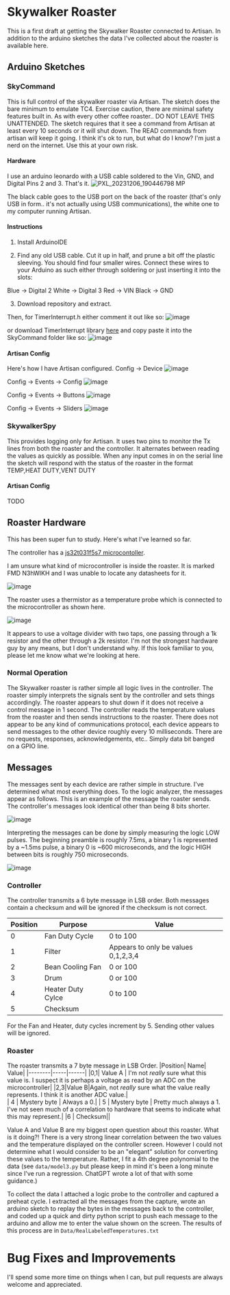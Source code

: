 # Skywalker Roaster

This is a first draft at getting the Skywalker Roaster connected to Artisan. In addition to the arduino sketches the data I've collected about the roaster is available here. 

## Arduino Sketches 

### SkyCommand
This is full control of the skywalker roaster via Artisan. The sketch does the bare minimum to emulate TC4. Exercise caution, there are minimal safety features built in. As with every other coffee roaster.. DO NOT LEAVE THIS UNATTENDED. The sketch requires that it see a command from Artisan at least every 10 seconds or it will shut down. The READ commands from artisan will keep it going. I think it's ok to run, but what do I know? I'm just a nerd on the internet. Use this at your own risk. 

#### Hardware
I use an arduino leonardo with a USB cable soldered to the Vin, GND, and Digital Pins 2 and 3. That's it. 
![PXL_20231206_190446798 MP](https://github.com/jmoore52/SkywalkerRoaster/assets/25308608/d03d5bd3-de08-4ee2-986c-d3fef3e07c47)

The black cable goes to the USB port on the back of the roaster (that's only USB in form.. it's not actually using USB communications), the white one to my computer running Artisan. 

#### Instructions

1. Install ArduinoIDE

2. Find any old USB cable. Cut it up in half, and prune a bit off the plastic sleeving. You should find four smaller wires. Connect these wires to your Arduino as such either through soldering or just inserting it into the slots:

Blue -> Digital 2
White -> Digital 3
Red -> VIN
Black -> GND

3. Download repository and extract.

Then, for TimerInterrupt.h either comment it out like so:
![image](https://github.com/paoyong/SkywalkerRoaster/assets/6934989/2ec65309-278c-4a41-8d1a-4df7fc7123c7)

or download TimerInterrupt library [here](https://www.arduino.cc/reference/en/libraries/timerinterrupt/) and copy paste it into the SkyCommand folder like so:
![image](https://github.com/paoyong/SkywalkerRoaster/assets/6934989/6d74cc86-e3f8-47c0-bc41-1c0bfb45a20b)

#### Artisan Config
Here's how I have Artisan configured. 
Config -> Device
![image](https://github.com/jmoore52/SkywalkerRoaster/assets/25308608/d4a61e74-070b-4bd8-a6c0-63acc1e8f28d)

Config -> Events -> Config
![image](https://github.com/jmoore52/SkywalkerRoaster/assets/25308608/10172b83-d5c5-4bc0-9dba-fe810b0541ef)

Config -> Events -> Buttons
![image](https://github.com/jmoore52/SkywalkerRoaster/assets/25308608/b899f2df-6f41-4187-93f3-4e7eb4a2fc4c)

Config -> Events -> Sliders
![image](https://github.com/jmoore52/SkywalkerRoaster/assets/25308608/5ddbc13f-aeee-4911-96f2-38bab24269b6)


### SkywalkerSpy
This provides logging only for Artisan. It uses two pins to monitor the Tx lines from both the roaster and the controller. It alternates between reading the values as quickly as possible. When any input comes in on the serial line the sketch will respond with the status of the roaster in the format TEMP,HEAT DUTY,VENT DUTY 

#### Artisan Config
TODO

## Roaster Hardware
This has been super fun to study. Here's what I've learned so far. 

The controller has a [js32t031f5s7 microcontoller](http://www.honor-ic.com/Product/ProScreenDetail?pid=118). 

I am unsure what kind of microcontroller is inside the roaster. It is marked FMD N3hWIKH and I was unable to locate any datasheets for it. 

![image](https://github.com/jmoore52/SkywalkerRoaster/assets/25308608/9667b4ed-4d56-44d6-9c13-1d5d7ac2737e)

The roaster uses a thermistor as a temperature probe which is connected to the microcontroller as shown here. 

![image](https://github.com/jmoore52/SkywalkerRoaster/assets/25308608/b5e678ef-a7f5-44a4-83ef-9cf92c3277f3)

It appears to use a voltage divider with two taps, one passing through a 1k resistor and the other through a 2k resistor. I'm not the strongest hardware guy by any means, but I don't understand why. If this look familiar to you, please let me know what we're looking at here. 


### Normal Operation
The Skywalker roaster is rather simple all logic lives in the controller. The roaster simply interprets the signals sent by the controller and sets things accordingly. The roaster appears to shut down if it does not receive a control message in 1 second. The controller reads the temperature values from the roaster and then sends instructions to the roaster. There does not appear to be any kind of communications protocol, each device appears to send messages to the other device roughly every 10 milliseconds. There are no requests, responses, acknowledgements, etc..  Simply data bit banged on a GPIO line. 

## Messages
The messages sent by each device are rather simple in structure. I've determined what most everything does. To the logic analyzer, the messages appear as follows. This is an example of the message the roaster sends. The controller's messages look identical other than being 8 bits shorter. 

![image](https://github.com/jmoore52/SkywalkerRoaster/assets/25308608/ba62c969-7bf0-4eb5-afd7-8f788b759ce2) 

Interpreting the messages can be done by simply measuring the logic LOW pulses. The beginning preamble is roughly 7.5ms, a binary 1 is represented by a ~1.5ms pulse, a binary 0 is ~600 microseconds, and the logic HIGH between bits is roughly 750 microseconds.

![image](https://github.com/jmoore52/SkywalkerRoaster/assets/25308608/82005860-83ae-40a5-8574-5bc535f85420)

### Controller
The controller transmits a 6 byte message in LSB order. Both messages contain a checksum and will be ignored if the checksum is not correct.

| Position | Purpose | Value |
|----------|---------|-------|
| 0 | Fan Duty Cycle | 0 to 100
| 1 | Filter | Appears to only be values 0,1,2,3,4 |
| 2 | Bean Cooling Fan | 0 or 100 |
| 3 | Drum | 0 or 100 |
| 4 | Heater Duty Cylce | 0 to 100 |
| 5 | Checksum | |

For the Fan and Heater, duty cycles increment by 5. Sending other values will be ignored. 

### Roaster
The roaster transmits a 7 byte message in LSB Order. 
|Position| Name| Value|
|--------|-----|------|
|0,1| Value A | I'm not _really_ sure what this value is. I suspect it is perhaps a voltage as read by an ADC on the microcontroller|
|2,3|Value B|Again, not _really_ sure what the value really represents. I think it is another ADC value.|  
| 4 | Mystery byte | Always a 0.|
| 5 | Mystery byte | Pretty much always a 1. I've not seen much of a correlation to hardware that seems to indicate what this may represent.|
|6 | Checksum||

Value A and Value B are my biggest open question about this roaster. What is it doing?! There is a very strong linear correlation between the two values and the temperature displayed on the controller screen. However I could not determine what I would consider to be an "elegant" solution for converting these values to the temperature. Rather, I fit a 4th degree polynomial to the data (see `data/model3.py` but please keep in mind it's been a long minute since I've run a regression. ChatGPT wrote a lot of that with some guidance.) 

To collect the data I attached a logic probe to the controller and captured a preheat cycle. I extracted all the messages from the capture, wrote an arduino sketch to replay the bytes in the messages back to the controller, and coded up a quick and dirty python script to push each message to the arduino and allow me to enter the value shown on the screen. The results of this process are in `Data/RealLabeledTemperatures.txt` 

# Bug Fixes and Improvements

I'll spend some more time on things when I can, but pull requests are always welcome and appreciated.  


